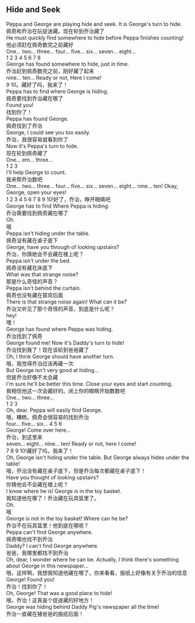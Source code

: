 ## Hide and Seek

Peppa and George are playing hide and seek. It is George's turn to hide.\
佩奇和乔治在玩捉迷藏。现在轮到乔治藏了\
He must quickly find somewhere to hide before Peppa finishes counting!\
他必须赶在佩奇数完之前藏好\
One... two... three... four... five... six... seven... eight...\
1 2 3 4 5 6 7 8\
George has found somewhere to hide, just in time.\
乔治赶到佩奇数完之前，刚好藏了起来\
nine... ten... Ready or not, Here I come!\
9 10。藏好了吗，我来了！\
Peppa has to find where George is hiding.\
佩奇要找到乔治藏在哪了\
Found you!\
找到你了！\
Peppa has found George.\
佩奇找到了乔治\
George, I could see you too easily.\
乔治，我很容易就看到你了\
Now it's Peppa's turn to hide.\
现在轮到佩奇藏了\
One... em... three...\
1 2 3\
I'll help George to count.\
我来帮乔治数吧\
One... two... three... four... five... six... seven... eight... nine... ten! Okay, George, open your eyes!\
1 2 3 4 5 6 7 8 9 10!好了，乔治，睁开眼睛吧\
George has to find Where Peppa is hiding.\
乔治需要找到佩奇藏在哪了\
Oh.\
哦\
Peppa isn't hiding under the table.\
佩奇没有藏在桌子底下\
George, have you through of looking upstairs?\
乔治，你猜她会不会藏在楼上呢？\
Peppa isn't under the bed.\
佩奇没有藏在床底下\
What was that strange noise?\
那是什么奇怪的声音？\
Peppa isn't behind the curtain.\
佩奇也没有藏在窗帘后面\
There is that strange noise again! What can it be?\
乔治又听见了那个奇怪的声音，到底是什么呢？\
hey!\
嘿！\
George has found where Peppa was hiding.\
乔治找到了佩奇\
George found me! Now it's Daddy's turn to hide!\
乔治找到我了！现在该轮到爸爸藏了\
Oh, I think George should have another turn.\
哦，我觉得乔治应该再藏一次\
But George isn't very good at hiding...\
但是乔治好像不太会藏\
I'm sure he'll be better this time. Close your eyes and start counting.\
我相信他这一次会藏好的。闭上你的眼睛开始数数吧\
One... two... three...\
1 2 3\
Oh, dear. Peppa will easily find George.\
哦，糟糕。佩奇会很容易的找到乔治\
four... five... six...
4 5 6\
George! Come over here...\
乔治，到这里来\
seven... eight... nine... ten! Ready or not, here I come!\
7 8 9 10!藏好了吗，我来了！\
Oh, George isn't hiding under the table. But George always hides under the table!\
哦，乔治没有藏在桌子底下，但是乔治每次都藏在桌子底下！\
Have you thought of looking upstairs?\
你猜他会不会藏在楼上呢？\
I know where he is! George is in the toy basket.\
我知道他在哪了！乔治藏在玩具篮里了。\
Oh.\
哦\
George is not in the toy basket! Where can he be?\
乔治不在玩具篮里！他到底在哪呢？\
Peppa can't find George anywhere.\
佩奇哪也找不到乔治\
Daddy? I can't find George anywhere.\
爸爸，我哪里都找不到乔治\
Oh, dear, I wonder where he can be. Actually, I think there's something about George in this newspaper...\
哦，这样啊，我想我知道他藏在哪了。你来看看，报纸上好像有关于乔治的信息\
George! Found you!\
乔治！找到你了！\
Oh, George! That was a good place to hide!\
哦，乔治！这真是个捉迷藏的好地方！\
George was hiding behind Daddy Pig's newspaper all the time!\
乔治一直藏在猪爸爸的报纸后面！